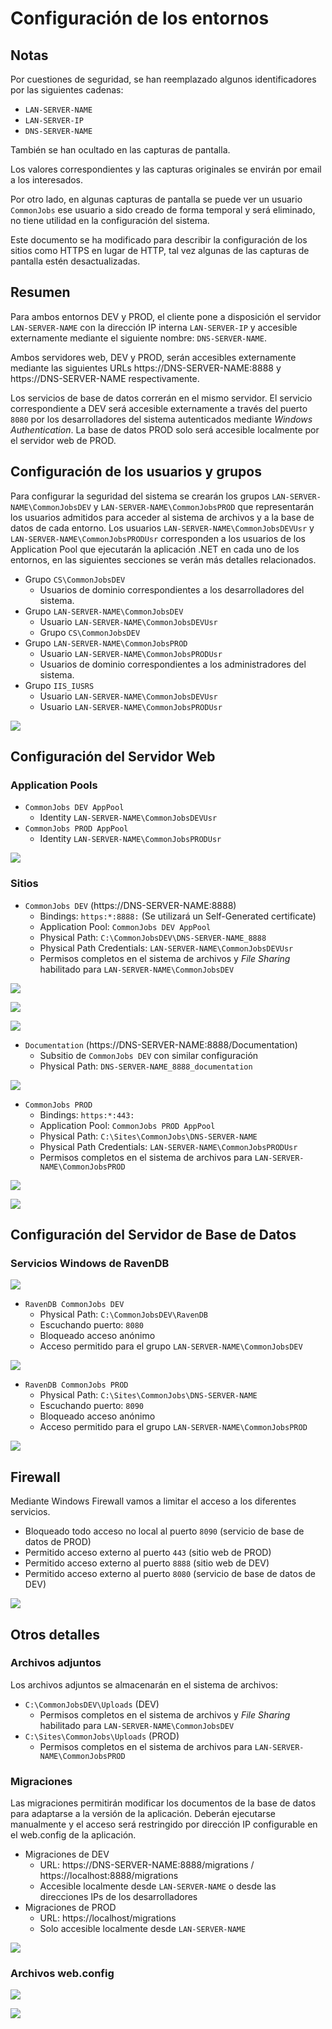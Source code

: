 ﻿# Configuración de los entornos

## Notas

Por cuestiones de seguridad, se han reemplazado algunos identificadores por las siguientes cadenas:

* `LAN-SERVER-NAME`
* `LAN-SERVER-IP`
* `DNS-SERVER-NAME`

También se han ocultado en las capturas de pantalla.

Los valores correspondientes y las capturas originales se envirán por email a los interesados.

Por otro lado, en algunas capturas de pantalla se puede ver un usuario `CommonJobs` ese usuario a sido creado de forma temporal y será eliminado, no tiene utilidad en la configuración del sistema.

Este documento se ha modificado para describir la configuración de los sitios como HTTPS en lugar de HTTP, tal vez algunas de las capturas de pantalla estén desactualizadas.

## Resumen 

Para ambos entornos DEV y PROD, el cliente pone a disposición el servidor `LAN-SERVER-NAME` con la dirección IP interna `LAN-SERVER-IP` y accesible externamente mediante el siguiente nombre: `DNS-SERVER-NAME`.

Ambos servidores web, DEV y PROD, serán accesibles externamente mediante las siguientes URLs https://DNS-SERVER-NAME:8888 y https://DNS-SERVER-NAME respectivamente.

Los servicios de base de datos correrán en el mismo servidor. El servicio correspondiente a DEV será accesible externamente a través del puerto `8080` por los desarrolladores del sistema autenticados mediante _Windows Authentication_. La base de datos PROD solo será accesible localmente por el servidor web de PROD.


## Configuración de los usuarios y grupos

Para configurar la seguridad del sistema se crearán los grupos `LAN-SERVER-NAME\CommonJobsDEV` y `LAN-SERVER-NAME\CommonJobsPROD` que representarán los usuarios admitidos para acceder al sistema de archivos y a la base de datos de cada entorno. Los usuarios `LAN-SERVER-NAME\CommonJobsDEVUsr` y `LAN-SERVER-NAME\CommonJobsPRODUsr` corresponden a los usuarios de los Application Pool que ejecutarán la aplicación .NET en cada uno de los entornos, en las siguientes secciones se verán más detalles relacionados.

* Grupo `CS\CommonJobsDEV`
   * Usuarios de dominio correspondientes a los desarrolladores del sistema.
* Grupo `LAN-SERVER-NAME\CommonJobsDEV`
   * Usuario `LAN-SERVER-NAME\CommonJobsDEVUsr`
   * Grupo `CS\CommonJobsDEV`
* Grupo `LAN-SERVER-NAME\CommonJobsPROD`
   * Usuario `LAN-SERVER-NAME\CommonJobsPRODUsr`
   * Usuarios de dominio correspondientes a los administradores del sistema.
* Grupo `IIS_IUSRS`
   * Usuario `LAN-SERVER-NAME\CommonJobsDEVUsr`
   * Usuario `LAN-SERVER-NAME\CommonJobsPRODUsr`

![ ](Images/UsersGroups.jpg)

## Configuración del Servidor Web

### Application Pools

* `CommonJobs DEV AppPool`
   * Identity `LAN-SERVER-NAME\CommonJobsDEVUsr`
* `CommonJobs PROD AppPool`
   * Identity `LAN-SERVER-NAME\CommonJobsPRODUsr`

![ ](Images/IIS_AppPools.jpg)

### Sitios

* `CommonJobs DEV` (https://DNS-SERVER-NAME:8888)
   * Bindings: `https:*:8888:` (Se utilizará un Self-Generated certificate)
   * Application Pool: `CommonJobs DEV AppPool`
   * Physical Path: `C:\CommonJobsDEV\DNS-SERVER-NAME_8888`
   * Physical Path Credentials: `LAN-SERVER-NAME\CommonJobsDEVUsr`
   * Permisos completos en el sistema de archivos y _File Sharing_ habilitado para `LAN-SERVER-NAME\CommonJobsDEV` 

![ ](Images/IIS_DEV_Site.jpg)

![ ](Images/FileSystem_DEV.jpg)

![ ](Images/Sharing_DEV_folder.jpg)

* `Documentation` (https://DNS-SERVER-NAME:8888/Documentation)
   * Subsitio de `CommonJobs DEV` con similar configuración
   * Physical Path: `DNS-SERVER-NAME_8888_documentation`

![ ](Images/IIS_DEV_Documentation_Site.jpg)

* `CommonJobs PROD`
   * Bindings: `https:*:443:` 
   * Application Pool: `CommonJobs PROD AppPool`
   * Physical Path: `C:\Sites\CommonJobs\DNS-SERVER-NAME`
   * Physical Path Credentials: `LAN-SERVER-NAME\CommonJobsPRODUsr`
   * Permisos completos en el sistema de archivos para `LAN-SERVER-NAME\CommonJobsPROD`

![ ](Images/IIS_PROD_Site.jpg)

![ ](Images/FileSystem_PROD.jpg)

## Configuración del Servidor de Base de Datos

### Servicios Windows de RavenDB

![ ](Images/Services.jpg)

* `RavenDB CommonJobs DEV`
   * Physical Path: `C:\CommonJobsDEV\RavenDB`
   * Escuchando puerto: `8080`
   * Bloqueado acceso anónimo
   * Acceso permitido para el grupo `LAN-SERVER-NAME\CommonJobsDEV`

![ ](Images/RavenConfig_DEV.jpg)

* `RavenDB CommonJobs PROD`
   * Physical Path: `C:\Sites\CommonJobs\DNS-SERVER-NAME`
   * Escuchando puerto: `8090`
   * Bloqueado acceso anónimo
   * Acceso permitido para el grupo `LAN-SERVER-NAME\CommonJobsPROD`

![ ](Images/RavenConfig_PROD.jpg)

## Firewall

Mediante Windows Firewall vamos a limitar el acceso a los diferentes servicios.

* Bloqueado todo acceso no local al puerto `8090` (servicio de base de datos de PROD)
* Permitido acceso externo al puerto `443` (sitio web de PROD)
* Permitido acceso externo al puerto `8888` (sitio web de DEV)
* Permitido acceso externo al puerto `8080` (servicio de base de datos de DEV)

![ ](Images/Firewall.jpg)

## Otros detalles

### Archivos adjuntos

Los archivos adjuntos se almacenarán en el sistema de archivos:

* `C:\CommonJobsDEV\Uploads` (DEV)
   * Permisos completos en el sistema de archivos y _File Sharing_ habilitado para `LAN-SERVER-NAME\CommonJobsDEV` 
* `C:\Sites\CommonJobs\Uploads` (PROD)
   * Permisos completos en el sistema de archivos para `LAN-SERVER-NAME\CommonJobsPROD` 

### Migraciones

Las migraciones permitirán modificar los documentos de la base de datos para adaptarse a la versión de la aplicación. Deberán ejecutarse manualmente y el acceso será restringido por dirección IP configurable en el web.config de la aplicación.

* Migraciones de DEV
  * URL: https://DNS-SERVER-NAME:8888/migrations / https://localhost:8888/migrations
  * Accesible localmente desde `LAN-SERVER-NAME` o desde las direcciones IPs de los desarrolladores
* Migraciones de PROD
  * URL: https://localhost/migrations
  * Solo accesible localmente desde `LAN-SERVER-NAME`

![ ](Images/Migrations.jpg)

### Archivos web.config

![ ](Images/WebConfig_DEV.jpg)

![ ](Images/WebConfig_PROD.jpg)
